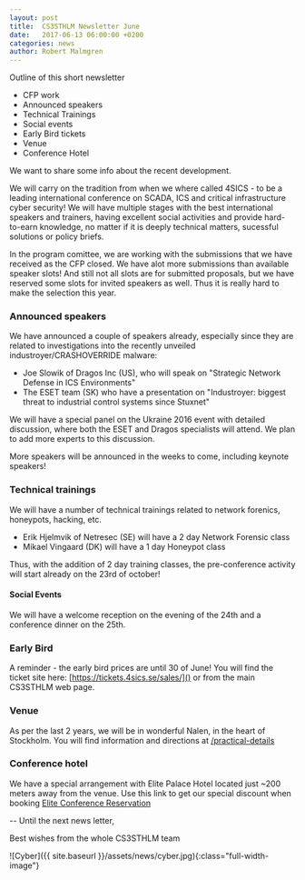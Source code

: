 ```yaml
---
layout: post
title:  CS3STHLM Newsletter June
date:   2017-06-13 06:00:00 +0200
categories: news
author: Robert Malmgren
---
```


Outline of this short newsletter

- CFP work
- Announced speakers
- Technical Trainings
- Social events
- Early Bird tickets
- Venue
- Conference Hotel

We want to share some info about the recent development.

We will carry on the tradition from when we where called 4SICS - to be a leading international conference on SCADA, ICS and critical infrastructure cyber security! We will have multiple stages with the best international speakers and trainers, having excellent social activities and provide hard-to-earn knowledge, no matter if it is deeply technical matters, sucessful solutions or policy briefs.

In the program comittee, we are working with the submissions that we have received as the CFP closed. We have alot more submissions than available speaker slots! And still not all slots are for submitted proposals, but we have reserved some slots for invited speakers as well. Thus it is really hard to make the selection this year.

### Announced speakers

We have announced a couple of speakers already, especially since they are related to investigations into the recently unveiled industroyer/CRASHOVERRIDE malware:

- Joe Slowik of Dragos Inc (US), who will speak on "Strategic Network Defense in ICS Environments"
- The ESET team (SK) who have a presentation on "Industroyer: biggest threat to industrial control systems since Stuxnet"

We will have a special panel on the Ukraine 2016 event with detailed discussion, where both the ESET and Dragos specialists will attend. We plan to add more experts to this discussion.

More speakers will be announced in the weeks to come, including keynote speakers!

### Technical trainings

We will have a number of technical trainings related to network forenics, honeypots, hacking, etc.

* Erik Hjelmvik of Netresec (SE) will have a 2 day Network Forensic class
* Mikael Vingaard (DK) will have a 1 day Honeypot class

Thus, with the addition of 2 day training classes, the pre-conference activity will start already on the 23rd of october!

#### Social Events

We will have a welcome reception on the evening of the 24th and a conference dinner on the 25th.

### Early Bird

A reminder - the early bird prices are until 30 of June! You will find the ticket site here: [https://tickets.4sics.se/sales/]() or from the main CS3STHLM web page.

### Venue

As per the last 2 years, we will be in wonderful Nalen, in the heart of Stockholm. You will find information and directions at [/practical-details](https://cs3sthlm.se/practical-details/)

### Conference hotel

We have a special arrangement with Elite Palace Hotel located just ~200 meters away from the venue. Use this link to get our special discount when booking [Elite Conference Reservation](https://www.elite.se/en/conference-reservations/stockholm/e1a64817-7910-4517-bff8-d94ea2e28ed5/)

--
Until the next news letter,

Best wishes from the whole CS3STHLM team

![Cyber]({{ site.baseurl }}/assets/news/cyber.jpg){:class="full-width-image"}